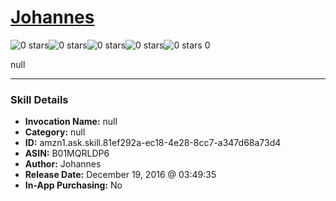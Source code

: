 # [Johannes](http://alexa.amazon.com/#skills/amzn1.ask.skill.81ef292a-ec18-4e28-8cc7-a347d68a73d4)
![0 stars](../../images/ic_star_border_black_18dp_1x.png)![0 stars](../../images/ic_star_border_black_18dp_1x.png)![0 stars](../../images/ic_star_border_black_18dp_1x.png)![0 stars](../../images/ic_star_border_black_18dp_1x.png)![0 stars](../../images/ic_star_border_black_18dp_1x.png) 0

null

***

### Skill Details

* **Invocation Name:** null
* **Category:** null
* **ID:** amzn1.ask.skill.81ef292a-ec18-4e28-8cc7-a347d68a73d4
* **ASIN:** B01MQRLDP6
* **Author:** Johannes
* **Release Date:** December 19, 2016 @ 03:49:35
* **In-App Purchasing:** No
